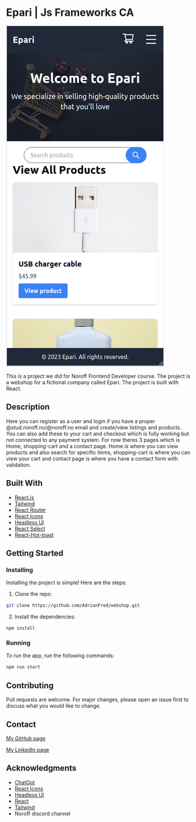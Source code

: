 # Epari | Js Frameworks CA

![image](/public/Epari.png)

This is a project we did for Noroff Frontend Developer course. The project is a webshop for a fictional company called Epari. The project is built with React.

## Description

Here you can register as a user and login if you have a proper @stud.noroff.no/@noroff.no email and create/view listings and products. You can also add these to your cart and checkout which is fully working but not connected to any payment system.
For now theres 3 pages which is Home, shopping-cart and a contact page. Home is where you can view products and also search for specific items, shopping-cart is where you can view your cart and contact page is where you have a contact form with validation.

## Built With

- [React.js](https://reactjs.org/)
- [Tailwind](https://tailwindcss.com/)
- [React Router](https://reactrouter.com/)
- [React Icons](https://react-icons.github.io/react-icons/)
- [Headless UI](https://headlessui.dev/)
- [React Select](https://react-select.com/home)
- [React-Hot-toast](https://react-hot-toast.com/)

## Getting Started

### Installing

Installing the project is simple! Here are the steps:

1. Clone the repo:

```bash
git clone https://github.com/AdrianFred/webshop.git
```

2. Install the dependencies:

```
npm install
```

### Running

To run the app, run the following commands:

```bash
npm run start
```

## Contributing

Pull requests are welcome. For major changes, please open an issue first to discuss what you would like to change.

## Contact

[My GitHub page](https://www.github.com/adrianfred)

[My LinkedIn page](https://www.linkedin.com/in/adrian-fredriksen-6142a921a/)

## Acknowledgments

- [ChatGpt](https://openai.com/blog/chatgpt)
- [React Icons](https://react-icons.github.io/react-icons/)
- [Headless UI](https://headlessui.dev/)
- [React](https://reactjs.org/)
- [Tailwind](https://tailwindcss.com/)
- Noroff discord channel
